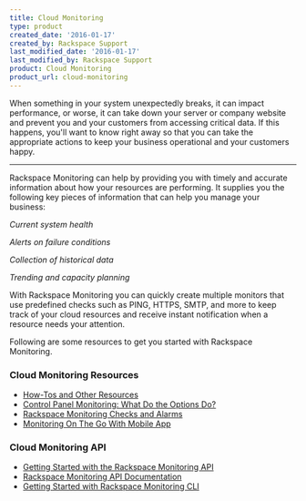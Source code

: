 ```yaml
---
title: Cloud Monitoring
type: product
created_date: '2016-01-17'
created_by: Rackspace Support
last_modified_date: '2016-01-17'
last_modified_by: Rackspace Support
product: Cloud Monitoring
product_url: cloud-monitoring
---
```


<p class="lead" markdown="1">When something in your system unexpectedly breaks, it can impact performance, or worse, it can take down your server or company website and prevent you and your customers from accessing critical data. If this happens, you'll want to know right away so that you can take the appropriate actions to keep your business operational and your customers happy.</p>

<hr />

Rackspace Monitoring can help by providing you with timely and accurate information about how your resources are performing. It supplies you the following key pieces of information that can help you manage your business:

*Current system health*

*Alerts on failure conditions*

*Collection of historical data*

*Trending and capacity planning*

With Rackspace Monitoring you can quickly create multiple monitors that use predefined checks such as PING, HTTPS, SMTP, and more to keep track of your cloud resources and receive instant notification when a resource needs your attention.

Following are some resources to get you started with Rackspace Monitoring.

###  Cloud Monitoring Resources

- [How-Tos and Other Resources](/how-to/rackspace-monitoring-how-tos-and-other-resources)
- [Control Panel Monitoring: What Do the Options Do?](/how-to/available-checks-for-rackspace-monitoring)
- [Rackspace Monitoring Checks and Alarms](/how-to/rackspace-monitoring-checks-and-alarms)
- [Monitoring On The Go With Mobile App](/how-to/introducing-rackspace-monitoring-on-mobile-devices)

###  Cloud Monitoring API

- [Getting Started with the Rackspace Monitoring API](https://developer.rackspace.com/docs/cloud-monitoring/getting-started/)
- [Rackspace Monitoring API Documentation](https://developer.rackspace.com/docs/cloud-monitoring/v1/developer-guide/)
- [Getting Started with Rackspace Monitoring CLI](/how-to/getting-started-with-rackspace-monitoring-cli)

